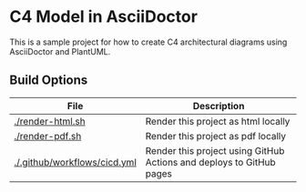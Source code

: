 # C4 Model in AsciiDoctor

This is a sample project for how to create C4 architectural diagrams using AsciiDoctor and PlantUML.

## Build Options

| File                                                                      | Description                                                          |
|---------------------------------------------------------------------------|----------------------------------------------------------------------|
| [./render-html.sh](./render-html.sh)                                      | Render this project as html locally                                  | 
| [./render-pdf.sh](./render-pdf.sh)                                        | Render this project as pdf locally                                   |
| [./.github/workflows/cicd.yml](./.github/workflows/build-and-deploy.yml)  | Render this project using GitHub Actions and deploys to GitHub pages |